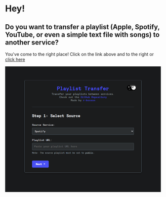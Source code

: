 # Hey!
## Do you want to transfer a playlist (Apple, Spotify, YouTube, or even a simple text file with songs) to another service?
You've come to the right place! Click on the link above and to the right or [click here](https://r-besson.github.io/playlist-transfer/)

[<img src="preview.png">](https://r-besson.github.io/playlist-transfer/)
